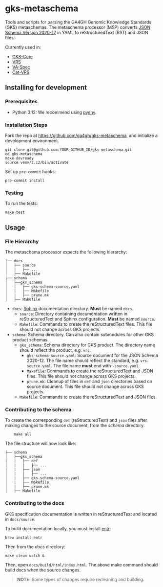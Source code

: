 # gks-metaschema


Tools and scripts for parsing the GA4GH Genomic Knowledge Standards (GKS) metaschemas.
The metaschema processor (MSP) converts
[JSON Schema Version 2020-12](json-schema.org/draft/2020-12/schema) in YAML to
reStructuredText (RST) and JSON files.

Currently used in:

* [GKS-Core](https://github.com/ga4gh/gks-core)
* [VRS](https://github.com/ga4gh/vrs)
* [VA-Spec](https://github.com/ga4gh/va-spec/)
* [Cat-VRS](https://github.com/ga4gh/cat-vrs)

## Installing for development

### Prerequisites

* Python 3.12: We recommend using [pyenv](https://github.com/pyenv/pyenv).

### Installation Steps

Fork the repo at <https://github.com/ga4gh/gks-metaschema>, and initialize a development
environment.

    git clone git@github.com:YOUR_GITHUB_ID/gks-metaschema.git
    cd gks-metaschema
    make devready
    source venv/3.12/bin/activate


Set up `pre-commit` hooks:

    pre-commit install


### Testing

To run the tests:

    make test

## Usage

### File Hierarchy

The metaschema processor expects the following hierarchy:

    ├── docs
    │   ├── source
    │   |   ├── ...
    │   ├── Makefile
    ├── schema
    │   ├──gks_schema
    │   |   ├── gks-schema-source.yaml
    │   |   ├── Makefile
    │   |   ├── prune.mk
    │   ├── Makefile

* `docs`: [Sphinx](https://www.sphinx-doc.org/en/master/index.html) documentation
    directory. **Must** be named `docs`.
  * `source`: Directory containing documentation written in reStructuredText and Sphinx
    configuration. **Must** be named `source`.
  * `Makefile`: Commands to create the reStructuredText files.
    This file should not change across GKS projects.
* `schema`: Schema directory. Can also contain submodules for other GKS product schemas.
  * `gks_schema`: Schema directory for GKS product. The directory name should reflect
    the product, e.g. `vrs`.
    * `gks-schema-source.yaml`: Source document for the JSON Schema 2020-12. The file name
          should reflect the standard, e.g. `vrs-source.yaml`. The  file name **must** end
          with `-source.yaml`.
    * `Makefile`: Commands to create the reStructuredText and JSON files.
          This file should not change across GKS projects.
    * `prune.mk`: Cleanup of files in `def` and `json` directories based on source document.
          This file should not change across GKS projects.
  * `Makefile`: Commands to create the reStructuredText and JSON files.

### Contributing to the schema

To create the corresponding `def` (reStructuredText) and `json` files after making
changes to the source document, from the _schema_ directory:

        make all

The file structure will now look like:

    ├── schema
    │   ├──gks_schema
    |   |   ├── def
    │   |   |   ├── ...
    |   |   ├── json
    │   |   |   ├── ...
    │   |   ├── gks-schema-source.yaml
    │   |   ├── Makefile
    │   |   ├── prune.mk
    │   ├── Makefile

### Contributing to the docs

GKS specification documentation is written in reStructuredText and located in
`docs/source`.

To build documentation locally, you must install [entr](https://eradman.com/entrproject/):

    brew install entr

Then from the _docs_ directory:

    make clean watch &

Then, open `docs/build/html/index.html`. The above make command should build docs when
the source changes.

> **NOTE**: Some types of changes require recleaning and building.
